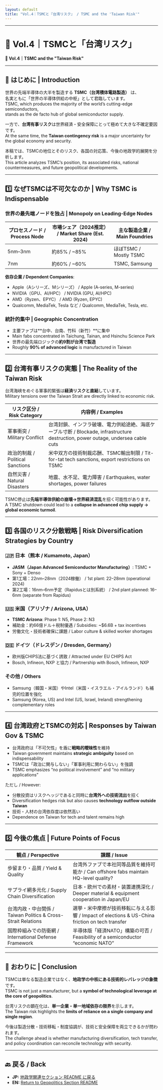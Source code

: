 ```yaml
---
layout: default
title: "Vol.4｜TSMCと『台湾リスク』 / TSMC and the 'Taiwan Risk'"
---
```


---

# 📘 Vol.4｜TSMCと「台湾リスク」  
**📘 Vol.4｜TSMC and the "Taiwan Risk"**  

---

## 🧭 はじめに | Introduction

世界の先端半導体の大半を製造する **TSMC（台湾積体電路製造）** は、  
名実ともに「世界の半導体供給の中枢」として君臨しています。  
TSMC, which produces the majority of the world’s cutting-edge semiconductors,  
stands as the de facto hub of global semiconductor supply.  

一方で、**台湾有事リスク**は世界経済・安全保障にとって極めて大きな不確定要因です。  
At the same time, the **Taiwan contingency risk** is a major uncertainty for the global economy and security.  

本稿では、TSMCの地位とそのリスク、各国の対応策、今後の地政学的展開を分析します。  
This article analyzes TSMC’s position, its associated risks, national countermeasures, and future geopolitical developments.  

---

## 1️⃣ なぜTSMCは不可欠なのか | Why TSMC is Indispensable

### 世界の最先端ノードを独占 | Monopoly on Leading-Edge Nodes

| プロセスノード / Process Node | 市場シェア（2024推定） / Market Share (Est. 2024) | 主な製造企業 / Main Foundries |
|----------------|----------------------|----------------|
| 5nm–3nm        | 約85% / ~85%         | ほぼTSMC / Mostly TSMC |
| 7nm            | 約60% / ~60%         | TSMC, Samsung  |

**依存企業 / Dependent Companies**:  
- Apple（Aシリーズ、Mシリーズ） / Apple (A-series, M-series)  
- NVIDIA（GPU、AI/HPC） / NVIDIA (GPU, AI/HPC)  
- AMD（Ryzen、EPYC） / AMD (Ryzen, EPYC)  
- Qualcomm, MediaTek, Tesla など / Qualcomm, MediaTek, Tesla, etc.  

### 統計的集中 | Geographic Concentration
- 主要ファブは**台中、台南、竹科（新竹）**に集中  
- Main fabs concentrated in Taichung, Tainan, and Hsinchu Science Park  
- 世界の最先端ロジックの**約9割が台湾で製造**  
- Roughly **90% of advanced logic** is manufactured in Taiwan  

---

## 2️⃣ 台湾有事リスクの実態 | The Reality of the Taiwan Risk

台湾海峡をめぐる軍事的緊張は**経済リスクと直結**しています。  
Military tensions over the Taiwan Strait are directly linked to economic risk.

| リスク区分 / Risk Category | 内容例 / Examples |
|----------------|----------------|
| 軍事衝突 / Military Conflict | 台湾封鎖、インフラ破壊、電力供給途絶、海底ケーブル寸断 / Blockade, infrastructure destruction, power outage, undersea cable cuts |
| 政治的制裁 / Political Sanctions | 米中双方の技術制裁応酬、TSMC輸出制限 / Tit-for-tat tech sanctions, export restrictions on TSMC |
| 自然災害 / Natural Disasters | 地震、水不足、電力障害 / Earthquakes, water shortages, power failures |

TSMC停止は**先端半導体供給の崩壊→世界経済混乱**を招く可能性があります。  
A TSMC shutdown could lead to a **collapse in advanced chip supply → global economic turmoil**.

---

## 3️⃣ 各国のリスク分散戦略 | Risk Diversification Strategies by Country

### 🇯🇵 日本（熊本 / Kumamoto, Japan）
- **JASM（Japan Advanced Semiconductor Manufacturing）**: TSMC + Sony + Denso  
- 第1工場：22nm–28nm（2024稼働） / 1st plant: 22–28nm (operational 2024)  
- 第2工場：16nm–6nm予定（Rapidusとは別系統） / 2nd plant planned: 16–6nm (separate from Rapidus)  

### 🇺🇸 米国（アリゾナ / Arizona, USA）
- **TSMC Arizona**: Phase 1: N5, Phase 2: N3  
- 補助金：約66億ドル＋税制優遇 / Subsidies: ~$6.6B + tax incentives  
- 労働文化・技術者確保に課題 / Labor culture & skilled worker shortages  

### 🇩🇪 ドイツ（ドレスデン / Dresden, Germany）
- 欧州版CHIPS法に基づく誘致 / Attracted under EU CHIPS Act  
- Bosch, Infineon, NXP と協力 / Partnership with Bosch, Infineon, NXP  

### その他 / Others
- Samsung（韓国・米国）やIntel（米国・イスラエル・アイルランド）も補完的位置を強化  
- Samsung (Korea, US) and Intel (US, Israel, Ireland) strengthening complementary roles  

---

## 4️⃣ 台湾政府とTSMCの対応 | Responses by Taiwan Gov & TSMC

- 台湾政府は「不可欠性」を盾に**戦略的曖昧性**を維持  
- Taiwan government maintains **strategic ambiguity** based on indispensability  
- TSMCは「政治に関与しない」「軍事利用に関わらない」を強調  
- TSMC emphasizes “no political involvement” and “no military applications”  

ただし / However:  
- 分散投資はリスクヘッジであると同時に**台湾外への技術流出**を招く  
- Diversification hedges risk but also causes **technology outflow outside Taiwan**  
- 技術・人材の台湾依存度は依然高い  
- Dependence on Taiwan for tech and talent remains high  

---

## 5️⃣ 今後の焦点 | Future Points of Focus

| 観点 / Perspective | 課題 / Issue |
|--------------------|--------------|
| 歩留まり・品質 / Yield & Quality | 台湾外ファブで本社同等品質を維持可能か / Can offshore fabs maintain HQ-level quality? |
| サプライ網多元化 / Supply Chain Diversification | 日本・欧州での素材・装置連携深化 / Deeper material & equipment cooperation in Japan/EU |
| 台湾内政・中台関係 / Taiwan Politics & Cross-Strait Relations | 選挙・米中摩擦が技術移転に与える影響 / Impact of elections & US-China friction on tech transfer |
| 国際枠組みでの防衛網 / International Defense Framework | 半導体版「経済NATO」構築の可否 / Feasibility of a semiconductor “economic NATO” |

---

## 🧩 おわりに | Conclusion

TSMCは単なる製造企業ではなく、**地政学の中核にある技術的レバレッジの象徴**です。  
TSMC is not just a manufacturer, but a **symbol of technological leverage at the core of geopolitics**.  

台湾リスクの顕在化は、**単一企業・単一地域依存の限界**を示します。  
The Taiwan risk highlights the **limits of reliance on a single company and single region**.  

今後は製造分散・技術移転・制度協調が、技術と安全保障を両立できるかが問われます。  
The challenge ahead is whether manufacturing diversification, tech transfer, and policy coordination can reconcile technology with security.

---

## 🔙 戻る / Back
- **JP:** [地政学関連セクション README に戻る](./README.md)  
- **EN:** [Return to Geopolitics Section README](./README.md)
